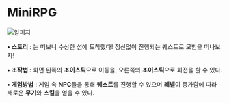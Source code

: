 # MiniRPG

![알피지](https://github.com/YoonStone/MiniRPG/assets/101027984/ce07472d-312d-4251-8cb0-be18cf7c73cf)

**• 스토리** : 눈 떠보니 수상한 섬에 도착했다! 정신없이 진행되는 퀘스트로 모험을 떠나보자!

**• 조작법** : 화면 왼쪽의 **조이스틱**으로 이동을, 오른쪽의 **조이스틱**으로 회전을 할 수 있다.

**• 게임방법** : 게임 속 **NPC**들을 통해 **퀘스트**를 진행할 수 있으며 **레벨**이 증가함에 따라 새로운 **무기**와 **스킬**을 얻을 수 있다.
